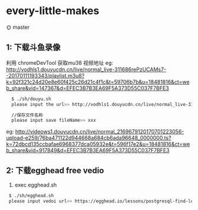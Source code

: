 # every-little-makes
🌞
master

## 1: 下载斗鱼录像

  利用 chromeDevTool 获取mu38 视频地址
  eg: http://vodhls1.douyucdn.cn/live/normal_live-311686rePzUCAMs7--20170111193343/playlist.m3u8?k=92f321c24d20e8e60f425c26d21c4f1c&t=59706b7b&u=18481816&ct=web_share&vid=147367&d=EFEC3B7B3EA69F5A373D55C037F7BFE3


  ```sh
    $ ./sh/douyu.sh
    please input the url>> http://vodhls1.douyucdn.cn/live/normal_live-311686rePzUCAMs7--20170111193343/playlist.m3u8?k=92f321c24d20e8e60f425c26d21c4f1c&t=59706b7b&u=18481816&ct=web_share&vid=147367&d=EFEC3B7B3EA69F5A373D55C037F7BFE3

    //保存文件名称
    please input save fileName>> xxx
  ```

  eg: http://videows1.douyucdn.cn/live/normal_2169679120170701223056-upload-e259/76ba471122d944668a684cb6ada96648_0000000.ts?k=72dbcd135ccbafae6968377dca05932e&t=596f17e2&u=18481816&ct=web_share&vid=917849&d=EFEC3B7B3EA69F5A373D55C037F7BFE3


## 2: 下载egghead free vedio
 1. exec egghead.sh
 ```sh
  $ ./sh/egghead.sh
  please input vedoi url>> https://egghead.io/lessons/postgresql-find-lonely-postgres-data-with-left-and-right-join
 ```
